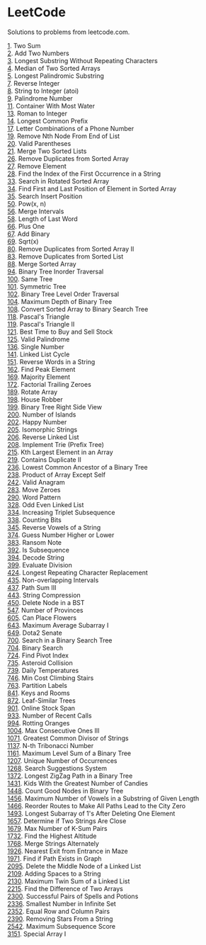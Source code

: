 # LeetCode
Solutions to problems from leetcode.com.

[1](1). Two Sum  
[2](2). Add Two Numbers  
[3](3). Longest Substring Without Repeating Characters  
[4](4). Median of Two Sorted Arrays  
[5](5). Longest Palindromic Substring  
[7](7). Reverse Integer  
[8](8). String to Integer (atoi)  
[9](9). Palindrome Number  
[11](11). Container With Most Water  
[13](13). Roman to Integer  
[14](14). Longest Common Prefix  
[17](17). Letter Combinations of a Phone Number  
[19](19). Remove Nth Node From End of List  
[20](20). Valid Parentheses  
[21](21). Merge Two Sorted Lists  
[26](26). Remove Duplicates from Sorted Array  
[27](27). Remove Element  
[28](28). Find the Index of the First Occurrence in a String  
[33](33). Search in Rotated Sorted Array  
[34](34). Find First and Last Position of Element in Sorted Array  
[35](35). Search Insert Position  
[50](50). Pow(x, n)  
[56](56). Merge Intervals  
[58](58). Length of Last Word  
[66](66). Plus One  
[67](67). Add Binary  
[69](69). Sqrt(x)  
[80](80). Remove Duplicates from Sorted Array II  
[83](83). Remove Duplicates from Sorted List  
[88](88). Merge Sorted Array  
[94](94). Binary Tree Inorder Traversal  
[100](100). Same Tree  
[101](101). Symmetric Tree  
[102](102). Binary Tree Level Order Traversal  
[104](104). Maximum Depth of Binary Tree  
[108](108). Convert Sorted Array to Binary Search Tree  
[118](118). Pascal's Triangle  
[119](119). Pascal's Triangle II  
[121](121). Best Time to Buy and Sell Stock  
[125](125). Valid Palindrome  
[136](136). Single Number  
[141](141). Linked List Cycle  
[151](151). Reverse Words in a String  
[162](162). Find Peak Element  
[169](169). Majority Element  
[172](172). Factorial Trailing Zeroes  
[189](189). Rotate Array  
[198](198). House Robber  
[199](199). Binary Tree Right Side View  
[200](200). Number of Islands  
[202](202). Happy Number  
[205](205). Isomorphic Strings  
[206](206). Reverse Linked List  
[208](208). Implement Trie (Prefix Tree)  
[215](215). Kth Largest Element in an Array  
[219](219). Contains Duplicate II  
[236](236). Lowest Common Ancestor of a Binary Tree  
[238](238). Product of Array Except Self  
[242](242). Valid Anagram  
[283](283). Move Zeroes  
[290](290). Word Pattern  
[328](328). Odd Even Linked List  
[334](334). Increasing Triplet Subsequence  
[338](338). Counting Bits  
[345](345). Reverse Vowels of a String  
[374](374). Guess Number Higher or Lower  
[383](383). Ransom Note  
[392](392). Is Subsequence  
[394](394). Decode String  
[399](399). Evaluate Division  
[424](424). Longest Repeating Character Replacement  
[435](435). Non-overlapping Intervals  
[437](437). Path Sum III  
[443](443). String Compression  
[450](450). Delete Node in a BST  
[547](547). Number of Provinces  
[605](605). Can Place Flowers  
[643](643). Maximum Average Subarray I  
[649](649). Dota2 Senate  
[700](700). Search in a Binary Search Tree  
[704](704). Binary Search  
[724](724). Find Pivot Index  
[735](735). Asteroid Collision  
[739](739). Daily Temperatures  
[746](746). Min Cost Climbing Stairs  
[763](763). Partition Labels  
[841](841). Keys and Rooms  
[872](872). Leaf-Similar Trees  
[901](901). Online Stock Span  
[933](933). Number of Recent Calls  
[994](994). Rotting Oranges  
[1004](1004). Max Consecutive Ones III  
[1071](1071). Greatest Common Divisor of Strings  
[1137](1137). N-th Tribonacci Number  
[1161](1161). Maximum Level Sum of a Binary Tree  
[1207](1207). Unique Number of Occurrences  
[1268](1268). Search Suggestions System  
[1372](1372). Longest ZigZag Path in a Binary Tree  
[1431](1431). Kids With the Greatest Number of Candies  
[1448](1448). Count Good Nodes in Binary Tree  
[1456](1456). Maximum Number of Vowels in a Substring of Given Length  
[1466](1466). Reorder Routes to Make All Paths Lead to the City Zero  
[1493](1493). Longest Subarray of 1's After Deleting One Element  
[1657](1657). Determine if Two Strings Are Close  
[1679](1679). Max Number of K-Sum Pairs  
[1732](1732). Find the Highest Altitude  
[1768](1768). Merge Strings Alternately  
[1926](1926). Nearest Exit from Entrance in Maze  
[1971](1971). Find if Path Exists in Graph  
[2095](2095). Delete the Middle Node of a Linked List  
[2109](2109). Adding Spaces to a String  
[2130](2130). Maximum Twin Sum of a Linked List  
[2215](2215). Find the Difference of Two Arrays  
[2300](2300). Successful Pairs of Spells and Potions  
[2336](2336). Smallest Number in Infinite Set  
[2352](2352). Equal Row and Column Pairs  
[2390](2390). Removing Stars From a String  
[2542](2542). Maximum Subsequence Score  
[3151](3151). Special Array I  
